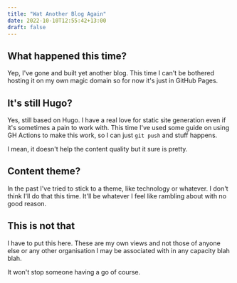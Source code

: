 ```yaml
---
title: "Wat Another Blog Again"
date: 2022-10-10T12:55:42+13:00
draft: false
---
```


## What happened this time?

Yep, I've gone and built yet another blog. This time I can't be 
bothered hosting it on my own magic domain so for now it's just
in GitHub Pages. 

## It's still Hugo?

Yes, still based on Hugo. I have a real love for static site 
generation even if it's sometimes a pain to work with. This time 
I've used some guide on using GH Actions to make this work, so I
can just `git push` and stuff happens.

I mean, it doesn't help the content quality but it sure is pretty.

## Content theme?

In the past I've tried to stick to a theme, like technology or 
whatever. I don't think I'll do that this time. It'll be whatever
I feel like rambling about with no good reason.

## This is not that

I have to put this here. These are my own views and not those of
anyone else or any other organisation I may be associated with in
any capacity blah blah.

It won't stop someone having a go of course.